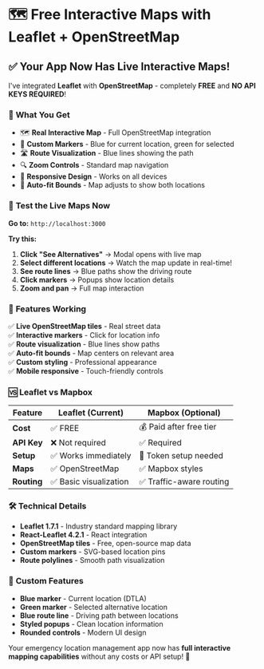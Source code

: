 # 🗺️ Free Interactive Maps with Leaflet + OpenStreetMap

## ✅ **Your App Now Has Live Interactive Maps!**

I've integrated **Leaflet** with **OpenStreetMap** - completely **FREE** and **NO API KEYS REQUIRED**!

### 🎉 **What You Get**

- 🗺️ **Real Interactive Map** - Full OpenStreetMap integration
- 📍 **Custom Markers** - Blue for current location, green for selected
- 🛣️ **Route Visualization** - Blue lines showing the path
- 🔍 **Zoom Controls** - Standard map navigation
- 📱 **Responsive Design** - Works on all devices
- 🎯 **Auto-fit Bounds** - Map adjusts to show both locations

### 🚀 **Test the Live Maps Now**

**Go to:** `http://localhost:3000`

**Try this:**
1. **Click "See Alternatives"** → Modal opens with live map
2. **Select different locations** → Watch the map update in real-time!
3. **See route lines** → Blue paths show the driving route
4. **Click markers** → Popups show location details
5. **Zoom and pan** → Full map interaction

### 🎯 **Features Working**

✅ **Live OpenStreetMap tiles** - Real street data  
✅ **Interactive markers** - Click for location info  
✅ **Route visualization** - Blue lines show paths  
✅ **Auto-fit bounds** - Map centers on relevant area  
✅ **Custom styling** - Professional appearance  
✅ **Mobile responsive** - Touch-friendly controls  

### 🆚 **Leaflet vs Mapbox**

| Feature | Leaflet (Current) | Mapbox (Optional) |
|---------|------------------|-------------------|
| **Cost** | ✅ FREE | 💰 Paid after free tier |
| **API Key** | ❌ Not required | ✅ Required |
| **Setup** | ✅ Works immediately | 🔧 Token setup needed |
| **Maps** | ✅ OpenStreetMap | ✅ Mapbox styles |
| **Routing** | ✅ Basic visualization | ✅ Traffic-aware routing |

### 🛠️ **Technical Details**

- **Leaflet 1.7.1** - Industry standard mapping library
- **React-Leaflet 4.2.1** - React integration
- **OpenStreetMap tiles** - Free, open-source map data
- **Custom markers** - SVG-based location pins
- **Route polylines** - Smooth path visualization

### 🎨 **Custom Features**

- **Blue marker** - Current location (DTLA)
- **Green marker** - Selected alternative location
- **Blue route line** - Driving path between locations
- **Styled popups** - Clean location information
- **Rounded controls** - Modern UI design

Your emergency location management app now has **full interactive mapping capabilities** without any costs or API setup! 🚀
